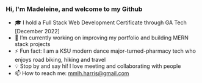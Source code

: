 ### Hi, I'm Madeleine, and welcome to my Github

- 🎓 I hold a Full Stack Web Development Certificate through GA Tech [December 2022]
- 🌻 I’m currently working on improving my portfolio and building MERN stack projects
- ⚡ Fun fact: I am a KSU modern dance major-turned-pharmacy tech who enjoys road biking, hiking and travel
- 💡 Stop by and say hi! I love meeting and collaborating with people
- 📫 How to reach me: mmlh.harris@gmail.com

<!--
**miss-mad/miss-mad** is a ✨ _special_ ✨ repository because its `README.md` (this file) appears on your GitHub profile.

- 👯 I’m looking to collaborate on practical and helpful app ideas
- 🤔 I’m looking for help with ...
- 👀 I’m interested in creative coding and UI development.
-->
